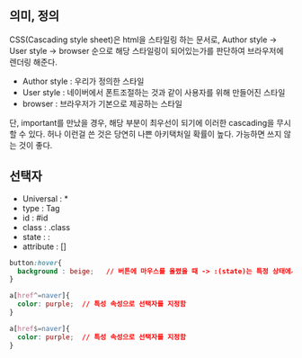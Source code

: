 ## 의미, 정의
CSS(Cascading style sheet)은 html을 스타일링 하는 문서로, Author style -> User style -> browser 순으로 해당 스타일링이 되어있는가를 판단하여 브라우저에 렌더링 해준다.
- Author style : 우리가 정의한 스타일
- User style : 네이버에서 폰트조절하는 것과 같이 사용자를 위해 만들어진 스타일
- browser : 브라우저가 기본으로 제공하는 스타일

단, important를 만났을 경우, 해당 부분이 최우선이 되기에 이러한 cascading을 무시할 수 있다. 허나 이런걸 쓴 것은 당연히 나쁜 아키택처일 확률이 높다. 가능하면 쓰지 않는 것이 좋다.   

## 선택자
- Universal : *
- type : Tag
- id : #id
- class : .class
- state : :
- attribute : []

```css
button:hover{
  background : beige;   // 버튼에 마우스를 올렸을 때 -> :(state)는 특정 상태에서의 스타일을 나타낸다
}

a[href^=naver]{
  color: purple;  // 특성 속성으로 선택자를 지정함
}

a[href$=naver]{
  color: purple;  // 특성 속성으로 선택자를 지정함
}
```
